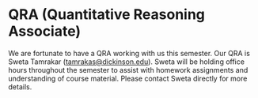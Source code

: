 # QRA (Quantitative Reasoning Associate)

We are fortunate to have a QRA working with us this semester. Our QRA
is Sweta Tamrakar (tamrakas@dickinson.edu). Sweta will be holding
office hours throughout the semester to assist with homework
assignments and understanding of course material. Please contact Sweta
directly for more details.
